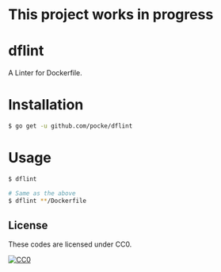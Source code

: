 This project works in progress
=================

dflint
===================

A Linter for Dockerfile.



Installation
==============

```sh
$ go get -u github.com/pocke/dflint
```


Usage
=======


```sh
$ dflint

# Same as the above
$ dflint **/Dockerfile
```



License
-------

These codes are licensed under CC0.

[![CC0](http://i.creativecommons.org/p/zero/1.0/88x31.png "CC0")](http://creativecommons.org/publicdomain/zero/1.0/deed.en)
